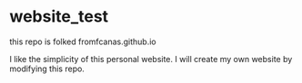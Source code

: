 # website_test
this repo is folked fromfcanas.github.io

I like the simplicity of this personal website. I will create my own website by modifying this repo.
